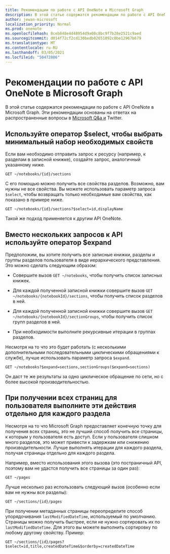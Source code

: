 ```yaml
---
title: Рекомендации по работе с API OneNote в Microsoft Graph
description: В этой статье содержатся рекомендации по работе с API OneNote в Microsoft Graph. Эти рекомендации основаны на ответах на распространенные вопросы в Microsoft Q&a и Twitter.
author: jewan-microsoft
localization_priority: Normal
ms.prod: onenote
ms.openlocfilehash: 8ceb848e4d48954d9a08c8bc9f7b28e2521c9aed
ms.sourcegitcommit: d014f72cf2cd130bedb02651092c0be12967b679
ms.translationtype: MT
ms.contentlocale: ru-RU
ms.lasthandoff: 03/05/2021
ms.locfileid: "50472806"
---
```

# <a name="best-practices-for-working-with-the-onenote-api-in-microsoft-graph"></a>Рекомендации по работе с API OneNote в Microsoft Graph

В этой статье содержатся рекомендации по работе с API OneNote в Microsoft Graph. Эти рекомендации основаны на ответах на распространенные вопросы в [Microsoft Q&a и](https://docs.microsoft.com/answers/topics/microsoft-graph-notes.html)  Twitter.

## <a name="use-select-to-select-the-minimum-set-of-properties-you-need"></a>Используйте оператор $select, чтобы выбрать минимальный набор необходимых свойств

Если вам необходимо отправить запрос к ресурсу (например, к разделам в записной книжке), создайте запрос, аналогичный указанному ниже.

```http
GET ~/notebooks/{id}/sections
```

С его помощью можно получить все свойства разделов. Возможно, вам нужны не все свойства. Вы можете использовать параметр запроса `$select`, чтобы возвращать только необходимые вам свойства, как показано в примере ниже.

```http
GET ~/notebooks/{id}/sections?$select=id,displayName
```

Такой же подход применяется к другим API OneNote.

## <a name="use-expand-instead-of-making-multiple-api-calls"></a>Вместо нескольких запросов к API используйте оператор $expand

Предположим, вы хотите получить все записные книжки, разделы и группы разделов пользователя в виде иерархического представления. Это можно сделать следующим образом:

* Совершите вызов `GET ~/notebooks`, чтобы получить список записных книжек.

* Для каждой полученной записной книжки совершите вызов `GET ~/notebooks/{notebookId}/sections`, чтобы получить список разделов в ней.

* Для каждой полученной записной книжки совершите вызов `GET ~/notebooks/{notebookId}/sectionGroups`, чтобы получить список групп разделов в ней.

* При необходимости выполните рекурсивные итерации в группах разделов.

Несмотря на то что это будет работать (с несколькими дополнительными последовательными циклическими обращениями к службе), лучше использовать параметр запроса `$expand`. 

```http
GET ~/notebooks?$expand=sections,sectionGroups($expand=sections)
```

Он даст те же результаты за одно циклическое обращение по сети, но с более высокой производительностью.

## <a name="when-getting-all-pages-for-a-user-do-so-for-each-section-separately"></a>При получении всех страниц для пользователя выполните эти действия отдельно для каждого раздела

Несмотря на то что Microsoft Graph предоставляет конечную точку для получения всех страниц, это не лучший способ получить все страницы, к которым у пользователя есть доступ. Если у пользователя слишком много разделов, это может привести к задержкам или снижению производительности. Лучше выполнять итерации для каждого раздела, получая страницы отдельно для каждого раздела.

Например, вместо использования этого вызова (это постраничный API, поэтому вам не удастся получить все страницы за один раз):

```http
GET ~/pages
```

Лучше несколько раз использовать следующий вызов (особенно если вам не нужны все разделы):

```http
GET ~/sections/{id}/pages
```

При получении метаданных страницы переопределите способ упорядочивания `lastModifiedDateTime`, используемый по умолчанию. Страницы можно получить быстрее, если не нужно сортировать их по `lastModifiedDateTime`. Для этого вы можете выполнить сортировку по любому другому свойству. Пример:

```http
GET ~/sections/{id}/pages?$select=id,title,createdDateTime&$orderby=createdDateTime
```
